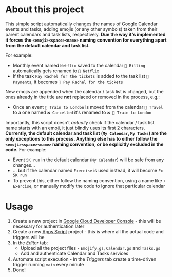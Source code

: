 # About this project

This simple script automatically changes the names of Google Calendar events and tasks, adding emojis (or any other symbols) taken from their parent calendars and task lists, respectively. **Due the way it's implemented it forces the `<emoji><space><name>` naming convention for everything apart from the default calendar and task list.**

For example:
- Monthly event named `Netflix`  saved to the calendar `🔄 Billing` automatically gets renamed to  `🔄 Netflix`
- If the task `Pay Rachel for the tickets` is added to the task list `💸 Payments`,  it becomes `💸 Pay Rachel for the tickets`


New emojis are appended when the calendar / task list is changed, but the ones already in the title are **not**  replaced or removed in the process, e.g.:
- Once an event `🚆 Train to London` is moved from the calendar `🚆 Travel` to a one named `❌ Cancelled` it's renamed to `❌ 🚆 Train to London`

Importantly, this script doesn't *actually* check if the calendar / task list name starts with an emoji, it just blindly uses its first 2 characters. **Currently, the default calendar and task list (`My Calendar`,  `My Tasks`) are the only exceptions to this process. Anything else has to either follow the `<emoji><space><name>` naming convention, or be explicitly excluded in the code.** For example:
- Event `5K run` in the default calendar (`My Calendar`) will be safe from any changes...
- ... but if the calendar named `Exercise` is used instead, it will become `Ex 5K run`
- To prevent this, either follow the naming convention, using a name like `⚡ Exercise`, or manually modify the code to ignore that particular calendar

# Usage

1. Create a new project in [Google Cloud Developer Console](https://console.cloud.google.com) - this will be necessary for authentication later
2. Create a new [Apps Script](https://script.google.com/home) project - this is where all the actual code and triggers will be
3.  In the *Editor* tab:
    -  Upload all the project files - `Emojify.gs`, `Calendar.gs` and `Tasks.gs`
    -  Add and authenticate Calendar and Tasks services
4.  Automate script execution - In the *Triggers* tab create a time-driven trigger running `main` every minute
5.  Done!